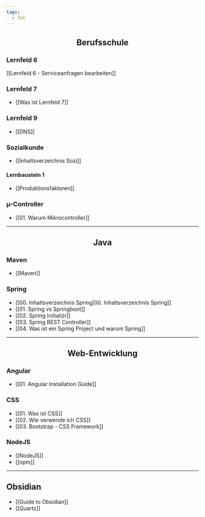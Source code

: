 ```yaml
---
tags:
  - ToC
---
```

<h2 align="center"> Berufsschule </h2>

### Lernfeld 6

[[Lernfeld 6 - Serviceanfragen bearbeiten]]

### Lernfeld 7

-  [[Was ist Lernfeld 7]]
### Lernfeld 9

- [[DNS]]
### Sozialkunde

- [[Inhaltsverzeichnis Sozi]]
#### Lernbaustein 1

- [[Produktionsfaktoren]]

### µ-Controller

- [[01. Warum Mikrocontroller]]

<hr>
<h2 align="center"> Java </h2>

### Maven

- [[Maven]]

### Spring

- [[00. Inhaltsverzeichnis Spring|00. Inhaltsverzeichnis Spring]]
- [[01. Spring vs Springboot]]
- [[02. Spring Initializr]]
- [[03. Spring REST Controller]]
- [[04. Was ist ein Spring Project und warum Spring]]

<hr>

<h2 align="center">Web-Entwicklung </h2>

### Angular

- [[01. Angular Installation Guide]]

### CSS
- [[01. Was ist CSS]]
- [[02. Wie verwende ich CSS]]
- [[03. Bootstrap - CSS Framework]]

### NodeJS
- [[NodeJS]]
- [[npm]]

<hr>

## Obsidian 

- [[Guide to Obsidian]]
- [[Quartz]]

<br>